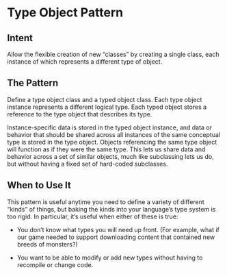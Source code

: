 # Type Object Pattern 

## Intent 

Allow the flexible creation of new “classes” by creating a single class, each instance of which represents a different type of object.




## The Pattern 

Define a type object class and a typed object class. Each type object instance represents a different logical type. Each typed object stores a reference to the type object that describes its type.

Instance-specific data is stored in the typed object instance, and data or behavior that should be shared across all instances of the same conceptual type is stored in the type object. Objects referencing the same type object will function as if they were the same type. This lets us share data and behavior across a set of similar objects, much like subclassing lets us do, but without having a fixed set of hard-coded subclasses.



## When to Use It 

This pattern is useful anytime you need to define a variety of different “kinds” of things, but baking the kinds into your language’s type system is too rigid. In particular, it’s useful when either of these is true:

- You don’t know what types you will need up front. (For example, what if our game needed to support downloading content that contained new breeds of monsters?)

- You want to be able to modify or add new types without having to recompile or change code.





